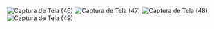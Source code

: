 ![Captura de Tela (46)](https://github.com/user-attachments/assets/83c151ea-a835-49bd-b69d-d1d96050e432)
![Captura de Tela (47)](https://github.com/user-attachments/assets/05578fb7-6829-4480-9ed7-d87a25fa18a8)
![Captura de Tela (48)](https://github.com/user-attachments/assets/d95e8999-9f3e-4887-a81f-9c9978278be0)
![Captura de Tela (49)](https://github.com/user-attachments/assets/f688c66d-4954-46b2-bdb0-c850a44273dc)
